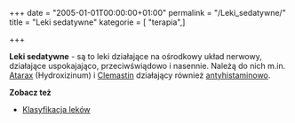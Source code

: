 +++
date = "2005-01-01T00:00:00+01:00"
permalink = "/Leki_sedatywne/"
title = "Leki sedatywne"
kategorie = [ "terapia",]

+++

**Leki sedatywne** - są to leki działające na ośrodkowy układ nerwowy, działające uspokajająco, przeciwświądowo i nasennie. Należą do nich m.in. [Atarax](/atopedia/Atarax "wikilink") (Hydroxizinum) i [Clemastin](/atopedia/Clemastin "wikilink") działający również [antyhistaminowo](/atopedia/Leki_antyhistaminowe "wikilink").

**Zobacz też**

-   [Klasyfikacja leków](/atopedia/Klasyfikacja_leków "wikilink")
